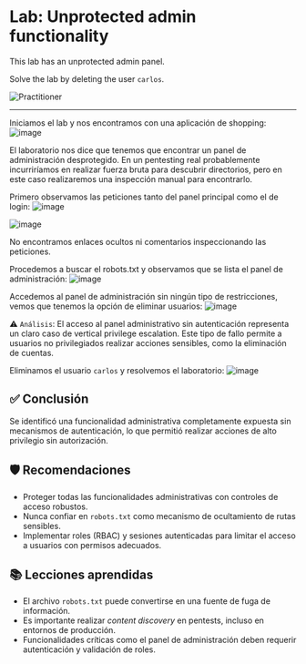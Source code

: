 # Lab: Unprotected admin functionality

This lab has an unprotected admin panel.

Solve the lab by deleting the user `carlos`.

![Practitioner](https://img.shields.io/badge/level-Apprentice-green) 

---

Iniciamos el lab y nos encontramos con una aplicación de shopping:
![image](https://github.com/user-attachments/assets/db28e02b-14b5-4f65-a947-79f6ce37b4ed)

El laboratorio nos dice que tenemos que encontrar un panel de administración desprotegido. En un pentesting real probablemente incurriríamos en realizar fuerza bruta para descubrir directorios, pero en este caso realizaremos una inspección manual para encontrarlo.

Primero observamos las peticiones tanto del panel principal como el de login:
![image](https://github.com/user-attachments/assets/f30e153a-2959-4911-a1cf-ce2d347e418d)

![image](https://github.com/user-attachments/assets/0b8bacf4-5a38-463e-998b-9b571a0698b8)

No encontramos enlaces ocultos ni comentarios inspeccionando las peticiones.

Procedemos a buscar el robots.txt y observamos que se lista el panel de administración:
![image](https://github.com/user-attachments/assets/9a76f9f2-8f99-40b0-8e8a-7c593ac2ca4b)

Accedemos al panel de administración sin ningún tipo de restricciones, vemos que tenemos la opción de eliminar usuarios:
![image](https://github.com/user-attachments/assets/409763ca-694d-48be-aa25-2131a278f618)

⚠️ `Análisis`: El acceso al panel administrativo sin autenticación representa un claro caso de vertical privilege escalation. Este tipo de fallo permite a usuarios no privilegiados realizar acciones sensibles, como la eliminación de cuentas.

Eliminamos el usuario `carlos` y resolvemos el laboratorio:
![image](https://github.com/user-attachments/assets/10f42a11-0fe5-466c-b020-9f0c94abae76)

## ✅ Conclusión

Se identificó una funcionalidad administrativa completamente expuesta sin mecanismos de autenticación, lo que permitió realizar acciones de alto privilegio sin autorización.

## 🛡️ Recomendaciones

- Proteger todas las funcionalidades administrativas con controles de acceso robustos.
- Nunca confiar en `robots.txt` como mecanismo de ocultamiento de rutas sensibles.
- Implementar roles (RBAC) y sesiones autenticadas para limitar el acceso a usuarios con permisos adecuados.

## 📚 Lecciones aprendidas

- El archivo `robots.txt` puede convertirse en una fuente de fuga de información.
- Es importante realizar *content discovery* en pentests, incluso en entornos de producción.
- Funcionalidades críticas como el panel de administración deben requerir autenticación y validación de roles.








